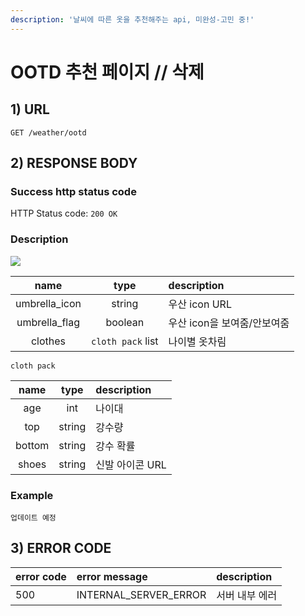 ```yaml
---
description: '날씨에 따른 옷을 추천해주는 api, 미완성-고민 중!'
---
```


# OOTD 추천 페이지 // 삭제

## 1\) URL

```text
GET /weather/ootd
```

## 2\) RESPONSE BODY

### Success http status code

HTTP Status code: `200 OK`

### Description

![](https://user-images.githubusercontent.com/68107000/124440901-19b4d580-ddb6-11eb-8c94-67a693c80e91.png)

| name | type | description |
| :---: | :---: | :--- |
| umbrella\_icon | string | 우산 icon URL |
| umbrella\_flag | boolean | 우산 icon을 보여줌/안보여줌 |
| clothes | `cloth pack` list | 나이별 옷차림 |

`cloth pack`

| name | type | description |
| :---: | :---: | :--- |
| age | int | 나이대 |
| top | string | 강수량 |
| bottom | string | 강수 확률 |
| shoes | string | 신발 아이콘 URL |

### Example

```text
업데이트 예정
```

## 3\) ERROR CODE

| error code | error message | description |
| :--- | :--- | :--- |
| 500 | INTERNAL\_SERVER\_ERROR | 서버 내부 에러 |

